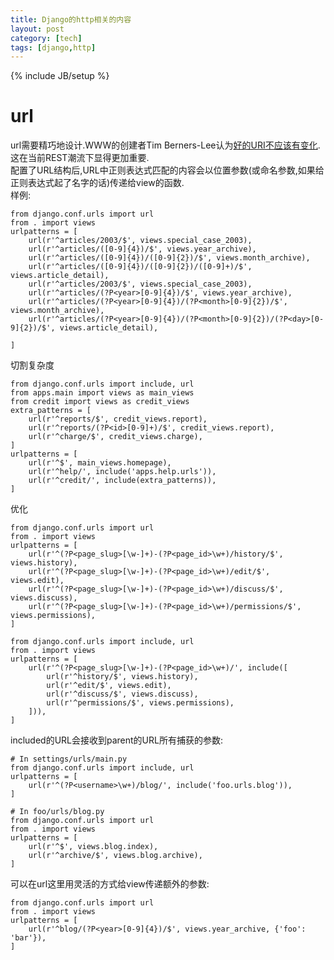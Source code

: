 ```yaml
---
title: Django的http相关的内容
layout: post
category: [tech]
tags: [django,http]
---
```

{% include JB/setup %}
# url
url需要精巧地设计.WWW的创建者Tim Berners-Lee认为[好的URI不应该有变化](http://www.w3.org/Provider/Style/URI). 这在当前REST潮流下显得更加重要.  
配置了URL结构后,URL中正则表达式匹配的内容会以位置参数(或命名参数,如果给正则表达式起了名字的话)传递给view的函数.  
样例:

    from django.conf.urls import url
    from . import views
    urlpatterns = [
        url(r'^articles/2003/$', views.special_case_2003),
        url(r'^articles/([0-9]{4})/$', views.year_archive),
        url(r'^articles/([0-9]{4})/([0-9]{2})/$', views.month_archive),
        url(r'^articles/([0-9]{4})/([0-9]{2})/([0-9]+)/$', views.article_detail),
        url(r'^articles/2003/$', views.special_case_2003),
        url(r'^articles/(?P<year>[0-9]{4})/$', views.year_archive),
        url(r'^articles/(?P<year>[0-9]{4})/(?P<month>[0-9]{2})/$', views.month_archive),
        url(r'^articles/(?P<year>[0-9]{4})/(?P<month>[0-9]{2})/(?P<day>[0-9]{2})/$', views.article_detail),
        
    ]
    
切割复杂度

    from django.conf.urls import include, url
    from apps.main import views as main_views
    from credit import views as credit_views
    extra_patterns = [
        url(r'^reports/$', credit_views.report),
        url(r'^reports/(?P<id>[0-9]+)/$', credit_views.report),
        url(r'^charge/$', credit_views.charge),
    ]
    urlpatterns = [
        url(r'^$', main_views.homepage),
        url(r'^help/', include('apps.help.urls')),
        url(r'^credit/', include(extra_patterns)),
    ]
    
优化

    from django.conf.urls import url
    from . import views
    urlpatterns = [
        url(r'^(?P<page_slug>[\w-]+)-(?P<page_id>\w+)/history/$', views.history),
        url(r'^(?P<page_slug>[\w-]+)-(?P<page_id>\w+)/edit/$', views.edit),
        url(r'^(?P<page_slug>[\w-]+)-(?P<page_id>\w+)/discuss/$', views.discuss),
        url(r'^(?P<page_slug>[\w-]+)-(?P<page_id>\w+)/permissions/$', views.permissions),
    ]
        
    from django.conf.urls import include, url
    from . import views
    urlpatterns = [
        url(r'^(?P<page_slug>[\w-]+)-(?P<page_id>\w+)/', include([
            url(r'^history/$', views.history),
            url(r'^edit/$', views.edit),
            url(r'^discuss/$', views.discuss),
            url(r'^permissions/$', views.permissions),
        ])),
    ]
   
included的URL会接收到parent的URL所有捕获的参数:

    # In settings/urls/main.py
    from django.conf.urls import include, url
    urlpatterns = [
        url(r'^(?P<username>\w+)/blog/', include('foo.urls.blog')),
    ]

    # In foo/urls/blog.py
    from django.conf.urls import url
    from . import views
    urlpatterns = [
        url(r'^$', views.blog.index),
        url(r'^archive/$', views.blog.archive),
    ]
    
可以在url这里用灵活的方式给view传递额外的参数:

    from django.conf.urls import url
    from . import views
    urlpatterns = [
        url(r'^blog/(?P<year>[0-9]{4})/$', views.year_archive, {'foo': 'bar'}),
    ]
     
